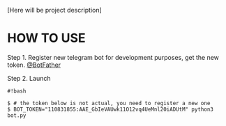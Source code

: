 [Here will be project description]

# HOW TO USE

Step 1. Register new telegram bot for development purposes, get the new token. [@BotFather](https://telegram.me/botfather)

Step 2. Launch

```
#!bash

$ # the token below is not actual, you need to register a new one
$ BOT_TOKEN="110831855:AAE_GbIeVAUwk11O12vq4UeMnl20iADUtM" python3 bot.py
```
